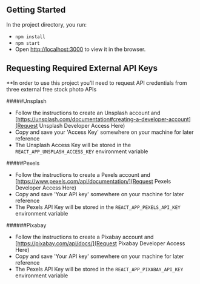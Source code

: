## Getting Started

In the project directory, you run:
* `npm install`
* `npm start`
* Open [http://localhost:3000](http://localhost:3000) to view it in the browser.

## Requesting Required External API Keys

**In order to use this project you'll need to request API credentials from three external free stock photo APIs

#####Unsplash
* Follow the instructions to create an Unsplash account and [https://unsplash.com/documentation#creating-a-developer-account](Request Unsplash Developer Access Here)
* Copy and save your 'Access Key' somewhere on your machine for later reference
* The Unsplash Access Key will be stored in the `REACT_APP_UNSPLASH_ACCESS_KEY` environment variable

#####Pexels
* Follow the instructions to create a Pexels account and [https://www.pexels.com/api/documentation/](Request Pexels Developer Access Here)
* Copy and save 'Your API key' somewhere on your machine for later reference
* The Pexels API Key will be stored in the `REACT_APP_PEXELS_API_KEY` environment variable

######Pixabay
* Follow the instructions to create a Pixabay account and [https://pixabay.com/api/docs/](Request Pixabay Developer Access Here)
* Copy and save 'Your API key' somewhere on your machine for later reference
* The Pexels API Key will be stored in the `REACT_APP_PIXABAY_API_KEY` environment variable